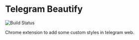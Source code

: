 # Telegram Beautify

![Build Status](https://travis-ci.org/joemccann/dillinger.svg?branch=master)

Chrome extension to add some custom styles in telegram web.
